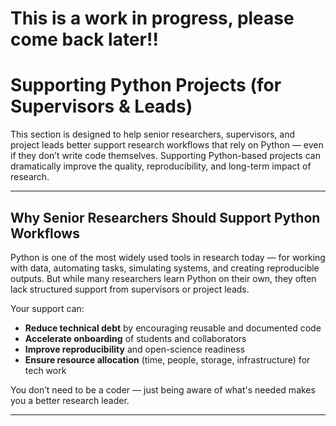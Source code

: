 # This is a work in progress, please come back later!!
# Supporting Python Projects (for Supervisors & Leads)

This section is designed to help senior researchers, supervisors, and project leads better support research workflows that rely on Python — even if they don’t write code themselves. Supporting Python-based projects can dramatically improve the quality, reproducibility, and long-term impact of research.

---

## Why Senior Researchers Should Support Python Workflows

Python is one of the most widely used tools in research today — for working with data, automating tasks, simulating systems, and creating reproducible outputs. But while many researchers learn Python on their own, they often lack structured support from supervisors or project leads.

Your support can:
- **Reduce technical debt** by encouraging reusable and documented code
- **Accelerate onboarding** of students and collaborators
- **Improve reproducibility** and open-science readiness
- **Ensure resource allocation** (time, people, storage, infrastructure) for tech work

You don’t need to be a coder — just being aware of what's needed makes you a better research leader.

---

